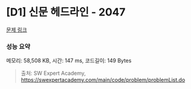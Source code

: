 # [D1] 신문 헤드라인 - 2047 

[문제 링크](https://swexpertacademy.com/main/code/problem/problemDetail.do?contestProbId=AV5QKsLaAy0DFAUq) 

### 성능 요약

메모리: 58,508 KB, 시간: 147 ms, 코드길이: 149 Bytes



> 출처: SW Expert Academy, https://swexpertacademy.com/main/code/problem/problemList.do